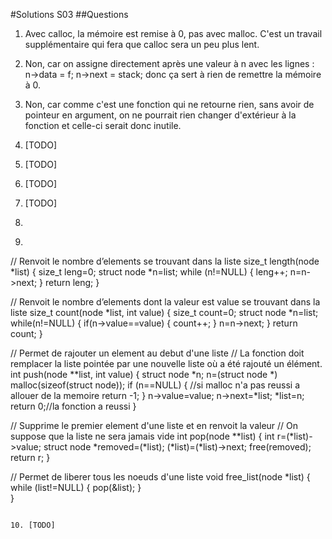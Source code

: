 #Solutions S03
##Questions

1. Avec calloc, la mémoire est remise à 0, pas avec malloc. C'est un travail supplémentaire qui fera que calloc sera un peu plus lent.

2. Non, car on assigne directement après une valeur à n avec les lignes : n->data = f;
														                                              n->next = stack;
   donc ça sert à rien de remettre la mémoire à 0.

3. Non, car comme c'est une fonction qui ne retourne rien, sans avoir de pointeur en argument, on ne pourrait rien changer d'extérieur à la fonction
   et celle-ci serait donc inutile.

4. [TODO]

5. [TODO]

6. [TODO]

7. [TODO]

8. 

9. 
   ```c

// Renvoit le nombre d’elements se trouvant dans la liste
size_t length(node *list) {
	size_t leng=0;
	struct node *n=list;
	while (n!=NULL) {
		leng++;
		n=n->next;
	}
	return leng;
}
                                                                                                    
// Renvoit le nombre d’elements dont la valeur est value se trouvant dans la liste
size_t count(node *list, int value) {
	size_t count=0;
	struct node *n=list;
	while(n!=NULL) {
		if(n->value==value) {
			count++;
		}
		n=n->next;
	}
	return count;
}

// Permet de rajouter un element au debut d'une liste
// La fonction doit remplacer la liste pointée par une nouvelle liste où a été rajouté un élément. 
int push(node **list, int value) {
	struct node *n;
	n=(struct node *) malloc(sizeof(struct node));
	if (n==NULL) { //si malloc n'a pas reussi a allouer de la memoire
		return -1;
	}
	n->value=value;
	n->next=*list;
	*list=n;
	return 0;//la fonction a reussi
}

// Supprime le premier element d'une liste et en renvoit la valeur
// On suppose que la liste ne sera jamais vide
int pop(node **list) {
	int r=(*list)->value;
    struct node *removed=(*list);
    (*list)=(*list)->next;
    free(removed);
    return r;
} 

// Permet de liberer tous les noeuds d'une liste
void free_list(node *list) {
	while (list!=NULL) {
		pop(&list);
	}	
}
   ```

10. [TODO]
